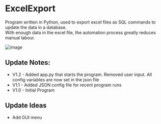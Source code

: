 # ExcelExport
Program written in Python, used to export excel files as SQL commands to update the data in a database.  
With enough data in the excel file, the automation process greatly reduces manual labour.

![image](https://user-images.githubusercontent.com/58745400/133308370-cce48889-03fb-47c1-a41f-2ce35aff614a.png)

## Update Notes:
- V1.2 - Added app.py that starts the program. Removed user input. All config variables are now set in the json file
- V1.1 - Added JSON config file for recent program runs
- V1.0 - Initial Program

## Update Ideas
- Add GUI menu
